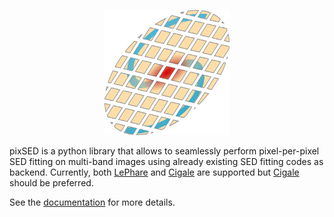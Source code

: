 <p align="center"><img src="logos/logo1.png" alt="Logo of pixSED." width=200 height=200></p>

pixSED is a python library that allows to seamlessly perform pixel-per-pixel SED fitting on multi-band images using already existing SED fitting codes as backend. Currently, both [LePhare](https://www.cfht.hawaii.edu/~arnouts/LEPHARE/lephare.html) and [Cigale](https://cigale.lam.fr/) are supported but [Cigale](https://cigale.lam.fr/) should be preferred.

See the [documentation](https://wilfriedmercier.github.io/pixSED/) for more details.
